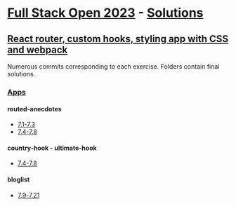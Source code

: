# [Full Stack Open 2023](https://fullstackopen.com/en/) - [Solutions](https://github.com/z1skgr/FullOpenStack2023/tree/main/Part%207)

## [React router, custom hooks, styling app with CSS and webpack](https://fullstackopen.com/en/part7)
Numerous commits corresponding to each exercise. Folders contain final solutions.


### [Apps](https://github.com/z1skgr/FullOpenStack2023/tree/main/Part%207)
#### routed-anecdotes
* [7.1-7.3](https://fullstackopen.com/en/part7/react_router#exercises-7-1-7-3)
* [7.4-7.8](https://fullstackopen.com/en/part7/custom_hooks#exercises-7-4-7-8)

#### country-hook - ultimate-hook
* [7.4-7.8](https://fullstackopen.com/en/part7/custom_hooks#exercises-7-4-7-8)


#### bloglist
* [7.9-7.21](https://fullstackopen.com/en/part7/exercises_extending_the_bloglist#exercises-7-9-7-21)

